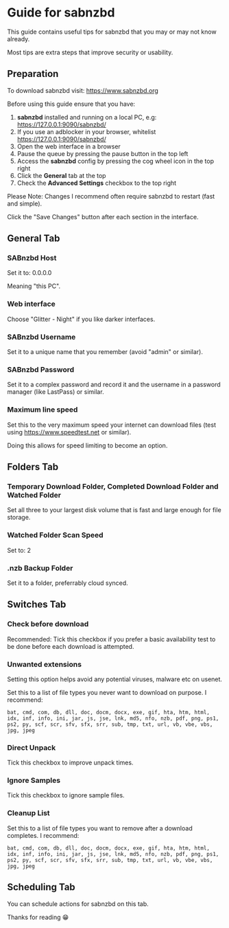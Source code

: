 # Guide for sabnzbd

This guide contains useful tips for sabnzbd that you may or may not know already.

Most tips are extra steps that improve security or usability.

## Preparation

To download sabnzbd visit: https://www.sabnzbd.org

Before using this guide ensure that you have:
1. **sabnzbd** installed and running on a local PC, e.g: https://127.0.0.1:9090/sabnzbd/
2. If you use an adblocker in your browser, whitelist https://127.0.0.1:9090/sabnzbd/
3. Open the web interface in a browser
4. Pause the queue by pressing the pause button in the top left
5. Access the **sabnzbd** config by pressing the cog wheel icon in the top right
6. Click the **General** tab at the top
7. Check the **Advanced Settings** checkbox to the top right

Please Note: Changes I recommend often require sabnzbd to restart (fast and simple).

Click the "Save Changes" button after each section in the interface.

## General Tab

### SABnzbd Host

Set it to: 0.0.0.0

Meaning "this PC".

### Web interface

Choose "Glitter - Night" if you like darker interfaces.

### SABnzbd Username

Set it to a unique name that you remember (avoid "admin" or similar).

### SABnzbd Password

Set it to a complex password and record it and the username in a password manager (like LastPass) or similar.

### Maximum line speed

Set this to the very maximum speed your internet can download files (test using https://www.speedtest.net or similar).

Doing this allows for speed limiting to become an option.

## Folders Tab

### Temporary Download Folder, Completed Download Folder and Watched Folder

Set all three to your largest disk volume that is fast and large enough for file storage.

### Watched Folder Scan Speed

Set to: 2

### .nzb Backup Folder

Set it to a folder, preferrably cloud synced.

## Switches Tab

### Check before download

Recommended: Tick this checkbox if you prefer a basic availability test to be done before each download is attempted.

### Unwanted extensions

Setting this option helps avoid any potential viruses, malware etc on usenet.

Set this to a list of file types you never want to download on purpose. I recommend:

` bat, cmd, com, db, dll, doc, docm, docx, exe, gif, hta, htm, html, idx, inf, info, ini, jar, js, jse, lnk, md5, nfo, nzb, pdf, png, ps1, ps2, py, scf, scr, sfv, sfx, srr, sub, tmp, txt, url, vb, vbe, vbs, jpg, jpeg `

### Direct Unpack

Tick this checkbox to improve unpack times.

### Ignore Samples

Tick this checkbox to ignore sample files.

### Cleanup List

Set this to a list of file types you want to remove after a download completes. I recommend:

` bat, cmd, com, db, dll, doc, docm, docx, exe, gif, hta, htm, html, idx, inf, info, ini, jar, js, jse, lnk, md5, nfo, nzb, pdf, png, ps1, ps2, py, scf, scr, sfv, sfx, srr, sub, tmp, txt, url, vb, vbe, vbs, jpg, jpeg `

## Scheduling Tab

You can schedule actions for sabnzbd on this tab.




Thanks for reading 😁
